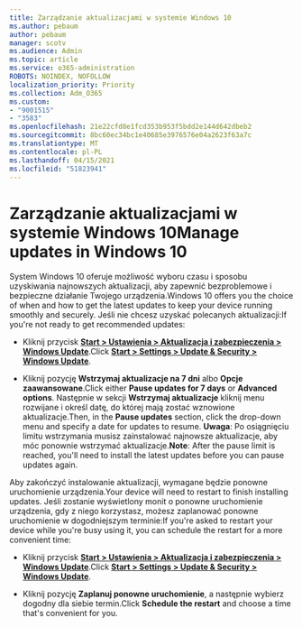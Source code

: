 ```yaml
---
title: Zarządzanie aktualizacjami w systemie Windows 10
ms.author: pebaum
author: pebaum
manager: scotv
ms.audience: Admin
ms.topic: article
ms.service: o365-administration
ROBOTS: NOINDEX, NOFOLLOW
localization_priority: Priority
ms.collection: Adm_O365
ms.custom:
- "9001515"
- "3583"
ms.openlocfilehash: 21e22cfd8e1fcd353b953f5bdd2e144d642dbeb2
ms.sourcegitcommit: 8bc60ec34bc1e40685e3976576e04a2623f63a7c
ms.translationtype: MT
ms.contentlocale: pl-PL
ms.lasthandoff: 04/15/2021
ms.locfileid: "51823941"
---
```

# <a name="manage-updates-in-windows-10"></a><span data-ttu-id="3f6ec-102">Zarządzanie aktualizacjami w systemie Windows 10</span><span class="sxs-lookup"><span data-stu-id="3f6ec-102">Manage updates in Windows 10</span></span>

<span data-ttu-id="3f6ec-103">System Windows 10 oferuje możliwość wyboru czasu i sposobu uzyskiwania najnowszych aktualizacji, aby zapewnić bezproblemowe i bezpieczne działanie Twojego urządzenia.</span><span class="sxs-lookup"><span data-stu-id="3f6ec-103">Windows 10 offers you the choice of when and how to get the latest updates to keep your device running smoothly and securely.</span></span> <span data-ttu-id="3f6ec-104">Jeśli nie chcesz uzyskać polecanych aktualizacji:</span><span class="sxs-lookup"><span data-stu-id="3f6ec-104">If you're not ready to get recommended updates:</span></span>

- <span data-ttu-id="3f6ec-105">Kliknij przycisk **[Start > Ustawienia > Aktualizacja i zabezpieczenia > Windows Update](ms-settings:windowsupdate)**.</span><span class="sxs-lookup"><span data-stu-id="3f6ec-105">Click **[Start > Settings > Update & Security > Windows Update](ms-settings:windowsupdate)**.</span></span>

- <span data-ttu-id="3f6ec-106">Kliknij pozycję **Wstrzymaj aktualizacje na 7 dni** albo **Opcje zaawansowane**.</span><span class="sxs-lookup"><span data-stu-id="3f6ec-106">Click either **Pause updates for 7 days** or **Advanced options**.</span></span> <span data-ttu-id="3f6ec-107">Następnie w sekcji **Wstrzymaj aktualizacje** kliknij menu rozwijane i określ datę, do której mają zostać wznowione aktualizacje.</span><span class="sxs-lookup"><span data-stu-id="3f6ec-107">Then, in the **Pause updates** section, click the drop-down menu and specify a date for updates to resume.</span></span> <span data-ttu-id="3f6ec-108">**Uwaga**: Po osiągnięciu limitu wstrzymania musisz zainstalować najnowsze aktualizacje, aby móc ponownie wstrzymać aktualizacje.</span><span class="sxs-lookup"><span data-stu-id="3f6ec-108">**Note**: After the pause limit is reached, you'll need to install the latest updates before you can pause updates again.</span></span>

<span data-ttu-id="3f6ec-109">Aby zakończyć instalowanie aktualizacji, wymagane będzie ponowne uruchomienie urządzenia.</span><span class="sxs-lookup"><span data-stu-id="3f6ec-109">Your device will need to restart to finish installing updates.</span></span> <span data-ttu-id="3f6ec-110">Jeśli zostanie wyświetlony monit o ponowne uruchomienie urządzenia, gdy z niego korzystasz, możesz zaplanować ponowne uruchomienie w dogodniejszym terminie:</span><span class="sxs-lookup"><span data-stu-id="3f6ec-110">If you're asked to restart your device while you're busy using it, you can schedule the restart for a more convenient time:</span></span>

- <span data-ttu-id="3f6ec-111">Kliknij przycisk **[Start > Ustawienia > Aktualizacja i zabezpieczenia > Windows Update](ms-settings:windowsupdate)**.</span><span class="sxs-lookup"><span data-stu-id="3f6ec-111">Click **[Start > Settings > Update & Security > Windows Update](ms-settings:windowsupdate)**.</span></span>

- <span data-ttu-id="3f6ec-112">Kliknij pozycję **Zaplanuj ponowne uruchomienie**, a następnie wybierz dogodny dla siebie termin.</span><span class="sxs-lookup"><span data-stu-id="3f6ec-112">Click **Schedule the restart** and choose a time that's convenient for you.</span></span>

